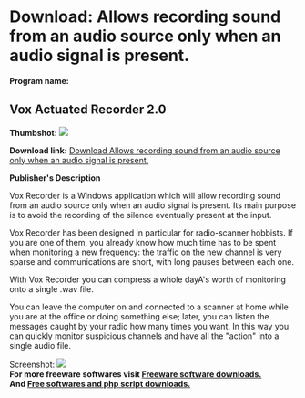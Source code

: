 # Download: Allows recording sound from an audio source only when an audio signal is present.

**Program name:**

## Vox Actuated Recorder 2.0

  
**Thumbshot:** ![](http://www.freewarefiles.com/screenshot/voxrecorder_md.gif)   
  
**Download link:** [Download Allows recording sound from an audio source only when an audio signal is present.](http://freesoftwares.boysofts.com/Vox-Actuated-Recorder_program_18904.html)  
  


**Publisher's Description**  
  


Vox Recorder is a Windows application which will allow recording sound from an audio source only when an audio signal is present. Its main purpose is to avoid the recording of the silence eventually present at the input. 

Vox Recorder has been designed in particular for radio-scanner hobbists. If you are one of them, you already know how much time has to be spent when monitoring a new frequency: the traffic on the new channel is very sparse and communications are short, with long pauses between each one.

With Vox Recorder you can compress a whole dayA's worth of monitoring onto a single .wav file.

You can leave the computer on and connected to a scanner at home while you are at the office or doing something else; later, you can listen the messages caught by your radio how many times you want. In this way you can quickly monitor suspicious channels and have all the "action" into a single audio file. 

  
  
Screenshot: ![](http://www.freewarefiles.com/screenshot/voxrecorder.gif)   
**For more freeware softwares visit [Freeware software downloads.](http://freesoftwares.boysofts.com/)**   
**And [Free softwares and php script downloads.](http://www.boysofts.com/)**
